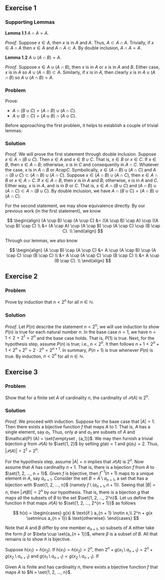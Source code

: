 ## Exercise 1

### Supporting Lemmas

**Lemma 1.1** $A \cap A = A$.

*Proof*. Suppose $x \in A$, then $x$ is in $A$ and $A$. Thus, $A \subset A \cap A$. Trivially, if $x \in A \cap A$ then $x \in A$ and $A \cap A \subset A$. By double inclusion, $A \cap A = A$.

**Lemma 1.2** $A \cup (A \cap B) = A$.

*Proof*. Suppose $x \in A \cup (A \cap B)$, then $x$ is in $A$ or $x$ is in $A$ and $B$. Either case, $x$ is in $A$ so $A \cup (A \cap B) \subset A$. Similarly, if $x$ is in $A$, then clearly $x$ is in $A \cup (A \cap B)$ so $A \cup (A \cap B) = A$.

### Problem
Prove:

  - $A \cap (B \cup C) = (A \cap B) \cup (A \cap C)$.
  - $A \cup (B \cap C) = (A \cup B) \cap (A \cup C)$.

Before approaching the first problem, it helps to establish a couple of trivial lemmas:

### Solution

*Proof*. We will prove the first statement through double inclusion. Suppose $x \in A \cap (B \cup C)$. Then $x\in A$ and $x \in B \cup C$. That is, $x \in B$ or $x \in C$. If $x \in B$, then $x \in A \cap B$; otherwise, $x$ is in $C$ and consequently in $A \cap C$. Whatever the case, $x$ is in $A \cap B$ or $A cap C$. Symbolically, $x \in (A \cap B) \cup (A \cap C)$ and $A \cap (B \cup C) \subset (A \cap B) \cup (A \cap C)$. Suppose $x \in (A \cap B) \cup (A \cap C)$, then $x \in A \cap B$ or $x \in A \cap C$. If $x \in A \cap B$, then $x$ is in $A$ and $B$; otherwise, $x$ is in $A$ and $C$. Either way, $x$ is in $A$, and is in $B$ or $C$. That is, $x \in A \cap (B \cup C)$ and $(A \cap B) \cup (A \cap C) \subset A \cap (B \cup C)$. By double inclusion, we have $A \cap (B \cup C) = (A \cap B) \cup (A \cap C)$.

For the second statement, we may show equivalence directly. By our previous work (in the first statement), we know 

$$
\begin{align}
(A \cup B) \cap (A \cup C) &= ((A \cup B) \cap A) \cup ((A \cup B) \cap C) \\
                           &= (A \cap A) \cup (A \cap B) \cup (A \cap C) \cup (B \cap C). \\
\end{align}
$$

Through our lemmas, we also know

$$
\begin{align}
(A \cup B) \cap (A \cup C) &= A \cup (A \cap B) \cup (A \cap C) \cup (B \cap C) \\
                           &= A \cup (A \cap C) \cup (B \cap C) \\
                           &= A \cup (B \cap C). \\
\end{align}
$$

## Exercise 2

### Problem

Prove by induction that $n < 2^n$ for all $n \in \mathbb{N}$.

### Solution

*Proof*. Let $P(n)$ describe the statement $n < 2^n$; we will use induction to show $P(n)$ is true for each natural number $n$. In the base case $n = 1$, we have $n = 1 < 2 = 2^1 = 2^n$ and the base case holds. That is, $P(1)$ is true. Next, for the hypothesis step, assume $P(n)$ is true; i.e., $n < 2^n$. It then follows $n + 1 < 2^n + 1 < 2^n + 2^n = 2\cdot 2^n = 2^{n+1}$. In summary, $P(n+1)$ is true whenever $P(n)$ is true. By induction, $n < 2^n$ for all $n \in \mathbb{N}$.

## Exercise 3

### Problem

Show that for a finite set $A$ of cardinality $n$, the cardinality of $\mathcal{P} (A)$ is $2^n$.

### Solution

*Proof*. We proceed with induction. Suppose for the base case that $|A| = 1$. Then there exists a bijective function $f$ that maps $A$ to ${1}$. That is, $A$ has a single element, say $a_1$. Thus, only $\emptyset$ and ${a_1}$ are subsets of $A$ and $\mathcal{P} (A) = \set{\emptyset , {a_1}}$. We may then furnish a trivial bijection $g$ from $\mathcal{P} (A)$ to $\set{1, 2}$ by setting $g(\emptyset) = 1$ and $g({a_1}) = 2$. Thus, $|\mathcal{P} (A)| = 2^1 = 2^n$.

For the hypothesis step, assume $|A| = n$ implies that $\mathcal{P} (A)$ is $2^n$. Now assume that $A$ has cardinality $n + 1$. That is, there is a bijection $f$ from $A$ to $\set{1, 2, ..., n + 1}$. Given $f$ is bijective, then $f^{-1}(n + 1)$ maps to a unique element in $A$, say $a_{n+1}$. Consider the set $B = A \setminus {a_{n+1}}$, a set that has a bijection with $\set{1, 2, ..., n}$ (namely $f \setminus (a_{n + 1}, n + 1)$). Seeing that $|B| = n$, then $|\mathcal{P} (B)| = 2^n$ by our hypothesis. That is, there is a bijection $g$ that maps all the subsets of $B$ to the set $\set{1, 2, ..., 2^n}$. Let us define the function $h$ that maps $\mathcal{P} (A)$ to $\set{1, 2, ..., 2^{n + 1}}$ as follows

$$
h(x) = \begin{cases}
g(x) & \text{if } a_{n + 1} \notin x,\\
2^n + g(x \setminus a_{n + 1}) & \text{otherwise}.
\end{cases}
$$

Note that $A$ and $B$ differ by one member $a_{n + 1}$, so subsets of $A$ either take the form $\beta$ or $\beta \cup \set{a_{n + 1}}$, where $\beta$ is a subset of $B$. All that remains is to show $h$ is bijective.

Suppose $h(x_1) = h(x_2)$. If $h(x_1) = h(x_2) > 2^n$, then $2^n + g(x_1 \setminus a_{n + 1}) = 2^n + g(x_2 \setminus a_{n + 1})$ and $g(x_1 \setminus a_{n + 1}) = g(x_2 \setminus a_{n + 1})$. If

Given $A$ is finite and has cardinality $n$, there exists a bijective function $f$ that maps $A$ to $N = \set{1, 2, ..., n}$.
